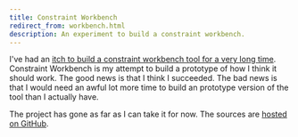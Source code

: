 ```yaml
---
title: Constraint Workbench
redirect_from: workbench.html
description: An experiment to build a constraint workbench.
---
```


I've had an [itch to build a constraint workbench tool for a very long time](https://techteapot.com/strange-case-of-the-missing-application/). Constraint Workbench is my attempt to build a prototype of how I think it should work. The good news is that I think I succeeded. The bad news is that I would need an awful lot more time to build an prototype version of the tool than I actually have.

The project has gone as far as I can take it for now. The sources are [hosted on GitHub](https://github.com/digitalbricklayer/workbench).

